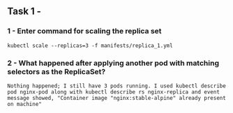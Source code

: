 ## Task 1 - 

### 1 - Enter command for scaling the replica set

```
kubectl scale --replicas=3 -f manifests/replica_1.yml

```

### 2 - What happened after applying another pod with matching selectors as the ReplicaSet?

```
Nothing happened; I still have 3 pods running. I used kubectl describe pod nginx-pod along with kubectl describe rs nginx-replica and event message showed, "Container image "nginx:stable-alpine" already present on machine"

```
